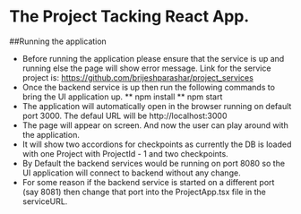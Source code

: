 # The Project Tacking React App.

##Running the application
* Before running the application please ensure that the service is up and running else the page will show error message. Link for the service project is: https://github.com/brijeshparashar/project_services
* Once the backend service is up then run the following commands to bring the UI application up.
   ** npm install
   ** npm start 
* The application will automatically open in the browser running on default port 3000. The defaul URL will be http://localhost:3000
* The page will appear on screen. And now the user can play around with the application. 
* It will show two accordions for checkpoints as currently the DB is loaded with one Project with ProjectId - 1 and two checkpoints. 
* By Default the backend services would be running on port 8080 so the UI application will connect to backend without any change. 
* For some reason if the backend service is started on a different port (say 8081) then change that port into the ProjectApp.tsx file in the serviceURL.  


